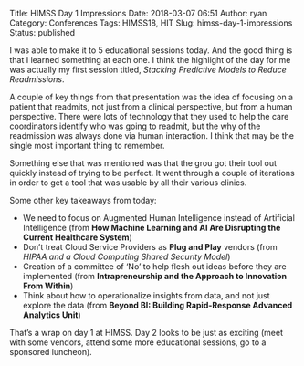 Title: HIMSS Day 1 Impressions
Date: 2018-03-07 06:51
Author: ryan
Category: Conferences
Tags: HIMSS18, HIT
Slug: himss-day-1-impressions
Status: published

I was able to make it to 5 educational sessions today. And the good thing is that I learned something at each one. I think the highlight of the day for me was actually my first session titled, *Stacking Predictive Models to Reduce Readmissions*.

A couple of key things from that presentation was the idea of focusing on a patient that readmits, not just from a clinical perspective, but from a human perspective. There were lots of technology that they used to help the care coordinators identify who was going to readmit, but the why of the readmission was always done via human interaction. I think that may be the single most important thing to remember.

Something else that was mentioned was that the grou got their tool out quickly instead of trying to be perfect. It went through a couple of iterations in order to get a tool that was usable by all their various clinics.

Some other key takeaways from today:

-   We need to focus on Augmented Human Intelligence instead of Artificial Intelligence (from **How Machine Learning and AI Are Disrupting the Current Healthcare System**)
-   Don’t treat Cloud Service Providers as **Plug and Play** vendors (from *HIPAA and a Cloud Computing Shared Security Model*)
-   Creation of a committee of ‘No’ to help flesh out ideas before they are implemented (from **Intrapreneurship and the Approach to Innovation From Within**)
-   Think about how to operationalize insights from data, and not just explore the data (from **Beyond BI: Building Rapid-Response Advanced Analytics Unit**)

That’s a wrap on day 1 at HIMSS. Day 2 looks to be just as exciting (meet with some vendors, attend some more educational sessions, go to a sponsored luncheon).
